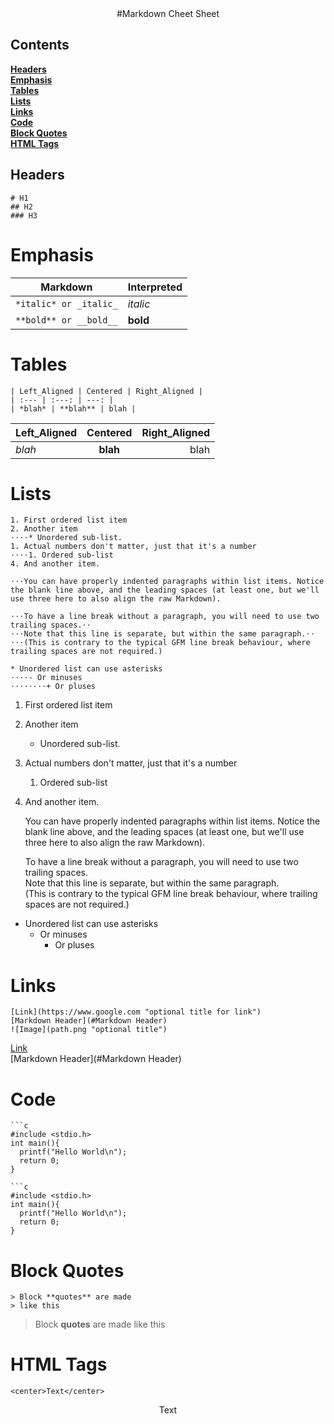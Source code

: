 <center>
#Markdown Cheet Sheet
</center>

## Contents
**[Headers](#headers)**  
**[Emphasis](#emphasis)**  
**[Tables](#tables)**  
**[Lists](#lists)**  
**[Links](#links)**  
**[Code](#code)**  
**[Block Quotes](#block-quotes)**  
**[HTML Tags](#html-tags)**   
## Headers

```
# H1
## H2
### H3
```

# Emphasis
| Markdown | Interpreted |
| --- | --- |
|`*italic* or _italic_` | *italic* |
|`**bold** or __bold__` | **bold** |

# Tables
```
| Left_Aligned | Centered | Right_Aligned |
| :--- | :---: | ---: |
| *blah* | **blah** | blah |
```

| Left_Aligned | Centered | Right_Aligned |
| :--- | :---: | ---: |
| *blah* | **blah** | blah|

# Lists
```
1. First ordered list item
2. Another item
⋅⋅⋅⋅* Unordered sub-list.
1. Actual numbers don't matter, just that it's a number
⋅⋅⋅⋅1. Ordered sub-list
4. And another item.

⋅⋅⋅You can have properly indented paragraphs within list items. Notice the blank line above, and the leading spaces (at least one, but we'll use three here to also align the raw Markdown).

⋅⋅⋅To have a line break without a paragraph, you will need to use two trailing spaces.⋅⋅
⋅⋅⋅Note that this line is separate, but within the same paragraph.⋅⋅
⋅⋅⋅(This is contrary to the typical GFM line break behaviour, where trailing spaces are not required.)

* Unordered list can use asterisks
⋅⋅⋅⋅- Or minuses
⋅⋅⋅⋅⋅⋅⋅⋅+ Or pluses
```

1. First ordered list item
2. Another item
    * Unordered sub-list.
1. Actual numbers don't matter, just that it's a number
    1. Ordered sub-list
4. And another item.

   You can have properly indented paragraphs within list items. Notice the blank line above, and the leading spaces (at least one, but we'll use three here to also align the raw Markdown).

   To have a line break without a paragraph, you will need to use two trailing spaces.  
   Note that this line is separate, but within the same paragraph.  
   (This is contrary to the typical GFM line break behaviour, where trailing spaces are not required.)

* Unordered list can use asterisks
    - Or minuses
        + Or pluses

# Links
```
[Link](https://www.google.com "optional title for link")
[Markdown Header](#Markdown Header)
![Image](path.png "optional title")
```
[Link](https://www.google.com "optional title for link")  
[Markdown Header](#Markdown Header)

# Code
```
```c
#include <stdio.h>
int main(){
  printf("Hello World\n");
  return 0;
}
  ```
```
```c
#include <stdio.h>
int main(){
  printf("Hello World\n");
  return 0;
}
```

# Block Quotes
```
> Block **quotes** are made
> like this
```
> Block **quotes** are made
>like this

# HTML Tags
```
<center>Text</center>
```
<center>Text</center>

